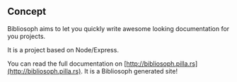 
## Concept

Bibliosoph aims to let you quickly write awesome looking documentation for you projects. 

It is a project based on Node/Express.

You can read the full documentation on [http://bibliosoph.pilla.rs](http://bibliosoph.pilla.rs). It is a Bibliosoph generated site!